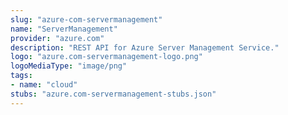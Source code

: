 ```yaml
---
slug: "azure-com-servermanagement"
name: "ServerManagement"
provider: "azure.com"
description: "REST API for Azure Server Management Service."
logo: "azure.com-servermanagement-logo.png"
logoMediaType: "image/png"
tags:
- name: "cloud"
stubs: "azure.com-servermanagement-stubs.json"
---
```

